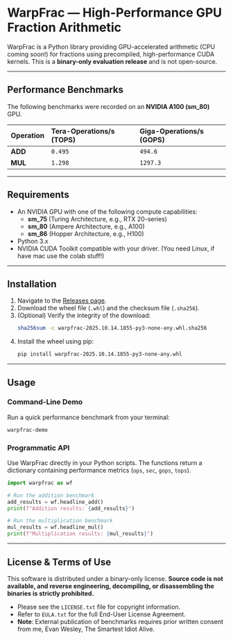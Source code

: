 # WarpFrac — High-Performance GPU Fraction Arithmetic

WarpFrac is a Python library providing GPU-accelerated arithmetic (CPU coming soon!) for fractions using precompiled, high-performance CUDA kernels. This is a **binary-only evaluation release** and is not open-source.

---

## Performance Benchmarks

The following benchmarks were recorded on an **NVIDIA A100 (sm_80)** GPU.

| Operation | Tera-Operations/s (TOPS) | Giga-Operations/s (GOPS) |
| :-------- | :----------------------- | :----------------------- |
| **ADD** | `0.495`                  | `494.6`                  |
| **MUL** | `1.298`                  | `1297.3`                 |

---

## Requirements

* An NVIDIA GPU with one of the following compute capabilities:
    * **sm_75** (Turing Architecture, e.g., RTX 20-series)
    * **sm_80** (Ampere Architecture, e.g., A100)
    * **sm_86** (Hopper Architecture, e.g., H100)
* Python 3.x
* NVIDIA CUDA Toolkit compatible with your driver.
(You need Linux, if have mac use the colab stuff!)
---

## Installation 

1.  Navigate to the [Releases page](link-to-your-releases-page).
2.  Download the wheel file (`.whl`) and the checksum file (`.sha256`).
3.  (Optional) Verify the integrity of the download:
    ```bash
    sha256sum -c warpfrac-2025.10.14.1855-py3-none-any.whl.sha256
    ```
4.  Install the wheel using pip:
    ```bash
    pip install warpfrac-2025.10.14.1855-py3-none-any.whl
    ```

---

## Usage

### Command-Line Demo

Run a quick performance benchmark from your terminal:
```bash
warpfrac-demo
```

### Programmatic API

Use WarpFrac directly in your Python scripts. The functions return a dictionary containing performance metrics (`ops`, `sec`, `gops`, `tops`).

```python
import warpfrac as wf

# Run the addition benchmark
add_results = wf.headline_add()
print(f"Addition results: {add_results}")

# Run the multiplication benchmark
mul_results = wf.headline_mul()
print(f"Multiplication results: {mul_results}")
```

---

## License & Terms of Use

This software is distributed under a binary-only license. **Source code is not available, and reverse engineering, decompiling, or disassembling the binaries is strictly prohibited.**

* Please see the `LICENSE.txt` file for copyright information.
* Refer to `EULA.txt` for the full End-User License Agreement.
* **Note**: External publication of benchmarks requires prior written consent from me, Evan Wesley, The Smartest Idiot Alive.
